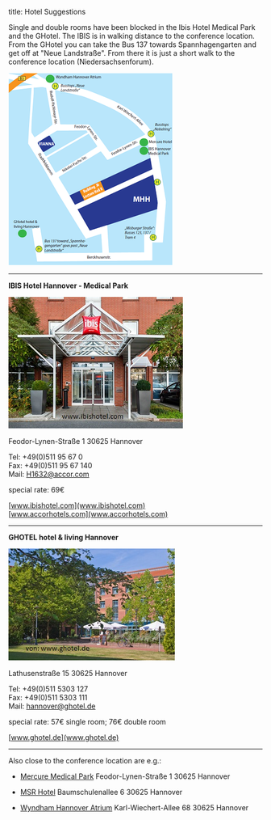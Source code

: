 title: Hotel Suggestions


Single and double rooms have been blocked in the Ibis Hotel Medical Park and the GHotel.
The IBIS is in walking distance to the conference location. From the GHotel you can take the Bus 137 towards Spannhagengarten and get off at "Neue Landstraße". From there it is just a short walk to the conference location (Niedersachsenforum).

![Map](mapsneu.png)
***
**IBIS Hotel Hannover - Medical Park**

![IBIS](ibis.jpg)

Feodor-Lynen-Straße 1
30625 Hannover

Tel: +49(0)511 95 67 0   
Fax: +49(0)511 95 67 140   
Mail: H1632@accor.com    

special rate: 69€

[www.ibishotel.com](www.ibishotel.com)   
[www.accorhotels.com](www.accorhotels.com)





****
**GHOTEL hotel & living Hannover**

![GHotel](ghotel.jpg)

Lathusenstraße 15
30625 Hannover

Tel: +49(0)511 5303 127    
Fax: +49(0)511 5303 111   
Mail: hannover@ghotel.de

special rate: 57€ single room; 76€ double room
   
[www.ghotel.de](www.ghotel.de)

*****
Also close to the conference location are e.g.:

* [Mercure Medical Park](http://www.mercure.com/de/hotel-1631-mercure-hotel-hannover-medical-park/location.shtml)
Feodor-Lynen-Straße 1
30625 Hannover

* [MSR Hotel](http://www.hotel.de/de/msr-hotel/hotel-51188/)
Baumschulenallee 6
30625 Hannover

* [Wyndham Hannover Atrium](http://www.wyndhamhotelgroup.de/hotels/germany/hannover/wyndham-hannover-atrium/hotel-overview?partner_id=&hotel_id=47278&campaign_code=&propId=WY47278&checkout_date&brand_id=WY&children=0&corporate_id=&useWRPoints=false&ratePlan=&teens=0&affiliate_id=&iata=&rate_code=&adults=1&checkin_date&rooms=1)
Karl-Wiechert-Allee 68
30625 Hannover
